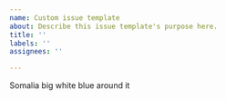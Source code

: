 ```yaml
---
name: Custom issue template
about: Describe this issue template's purpose here.
title: ''
labels: ''
assignees: ''

---
```


Somalia big white blue around it
